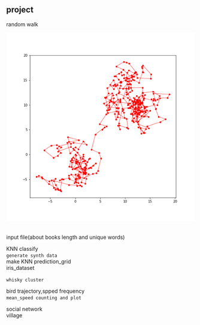 ## project
random walk  

![Image](https://github.com/GerogeZhi/Python_case/blob/master/project_plots/random_walk.png)  



input file(about books length and unique words)  

KNN classify  
`generate synth data`  
make KNN prediction_grid  
iris_dataset  

`whisky cluster`  

bird trajectory,spped frequency  
`mean_speed counting and plot` 

social network  
village
